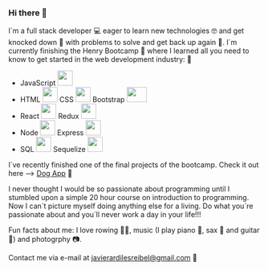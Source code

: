 ### Hi there 👋

<!--
**JavierArdiles/JavierArdiles** is a ✨ _special_ ✨ repository because its `README.md` (this file) appears on your GitHub profile.

Here are some ideas to get you started:

- 🔭 I’m currently working on ...
- 🌱 I’m currently learning ...
- 👯 I’m looking to collaborate on ...
- 🤔 I’m looking for help with ...
- 💬 Ask me about ...
- 📫 How to reach me: ...
- 😄 Pronouns: ...
- ⚡ Fun fact: ...
-->

I´m a full stack developer 💻 eager to learn new technologies 🤓 and get knocked down 🥊 with problems to solve and get back up again 💪.
I´m currently finishing the Henry Bootcamp 🥾 where I learned all you need to know to get started in the web development industry: 🔧
- JavaScript <img src='https://external-content.duckduckgo.com/iu/?u=https%3A%2F%2Flogodix.com%2Flogo%2F374972.png&f=1&nofb=1' height=30px width=30px />
- HTML <img src='https://external-content.duckduckgo.com/iu/?u=https%3A%2F%2Fcdn.pixabay.com%2Fphoto%2F2017%2F08%2F05%2F11%2F16%2Flogo-2582748_1280.png&f=1&nofb=1' height=30px width=30px /> CSS <img src='https://external-content.duckduckgo.com/iu/?u=https%3A%2F%2Fwww.armortechs.com%2Fupload%2Fimage%2Fblog%2Fcss-variables-css-3-logo.png&f=1&nofb=1' height=30px width=30px /> Bootstrap <img src='https://external-content.duckduckgo.com/iu/?u=https%3A%2F%2Fupload.wikimedia.org%2Fwikipedia%2Fcommons%2Fthumb%2Fb%2Fb2%2FBootstrap_logo.svg%2F560px-Bootstrap_logo.svg.png&f=1&nofb=1' height=30px width=40px />
- React <img src='https://external-content.duckduckgo.com/iu/?u=https%3A%2F%2Fcdn4.iconfinder.com%2Fdata%2Ficons%2Flogos-3%2F600%2FReact.js_logo-256.png&f=1&nofb=1' height=30px width=30px />  Redux  <img src='https://external-content.duckduckgo.com/iu/?u=https%3A%2F%2Fjavascript.tutorialhorizon.com%2Ffiles%2F2016%2F06%2Fredux-logo.png&f=1&nofb=1' height=30px width=30px />
- Node <img src='https://external-content.duckduckgo.com/iu/?u=https%3A%2F%2Fd2eip9sf3oo6c2.cloudfront.net%2Ftags%2Fimages%2F000%2F000%2F256%2Ffull%2Fnodejslogo.png&f=1&nofb=1' height=30px width=30px /> Express <img src='https://external-content.duckduckgo.com/iu/?u=https%3A%2F%2Fwww.mementotech.in%2Fassets%2Fimages%2Ficons%2Fexpress.png&f=1&nofb=1' height=30px width=30px />
- SQL <img src='https://external-content.duckduckgo.com/iu/?u=https%3A%2F%2Flibrary.kissclipart.com%2F20181123%2Foyq%2Fkissclipart-sql-db-clipart-microsoft-azure-sql-database-d8fe86afd77ee124.jpg&f=1&nofb=1' height=30px width=30px /> Sequelize <img src='https://external-content.duckduckgo.com/iu/?u=https%3A%2F%2Fcdn.freebiesupply.com%2Flogos%2Flarge%2F2x%2Fsequelize-logo-png-transparent.png&f=1&nofb=1' height=30px width=30px />

I´ve recently finished one of the final projects of the bootcamp. Check it out here --> [Dog App](https://github.com/JavierArdiles/PI-Dogs-FT16a) 🐶

I never thought I would be so passionate about programming until I stumbled upon a simple 20 hour course on introduction to programming.
Now I can´t picture myself doing anything else for a living. Do what you´re passionate about and you´ll never work a day in your life!!!

Fun facts about me: I love rowing 🚣‍♀️, music (I play piano 🎹, sax 🎷 and guitar 🎸) and photogrphy 📷.

Contact me via e-mail at javierardilesreibel@gmail.com 📩
